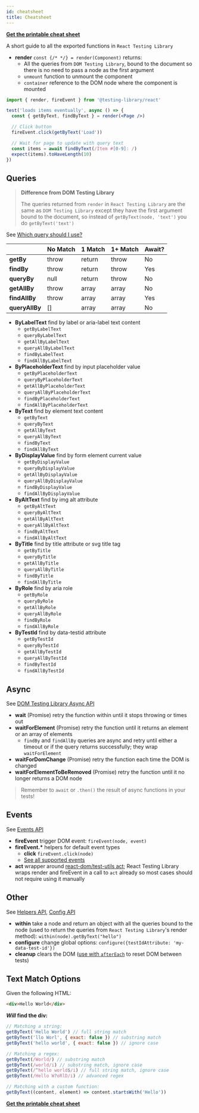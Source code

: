 ```yaml
---
id: cheatsheet
title: Cheatsheet
---
```


**[Get the printable cheat sheet][cheatsheet]**

A short guide to all the exported functions in `React Testing Library`

- **render** `const {/* */} = render(Component)` returns:
  - All the queries from `DOM Testing Library`, bound to the document so there
    is no need to pass a node as the first argument
  - `unmount` function to unmount the component
  - `container` reference to the DOM node where the component is mounted

```jsx
import { render, fireEvent } from '@testing-library/react'

test('loads items eventually', async () => {
  const { getByText, findByText } = render(<Page />)

  // Click button
  fireEvent.click(getByText('Load'))

  // Wait for page to update with query text
  const items = await findByText(/Item #[0-9]: /)
  expect(items).toHaveLength(10)
})
```

## Queries

> **Difference from DOM Testing Library**
>
> The queries returned from `render` in `React Testing Library` are the same as
> `DOM Testing Library` except they have the first argument bound to the
> document, so instead of `getByText(node, 'text')` you do `getByText('text')`

See [Which query should I use?](guide-which-query.md)

|                | No Match | 1 Match | 1+ Match | Await? |
| -------------- | -------- | ------- | -------- | ------ |
| **getBy**      | throw    | return  | throw    | No     |
| **findBy**     | throw    | return  | throw    | Yes    |
| **queryBy**    | null     | return  | throw    | No     |
| **getAllBy**   | throw    | array   | array    | No     |
| **findAllBy**  | throw    | array   | array    | Yes    |
| **queryAllBy** | []       | array   | array    | No     |

- **ByLabelText** find by label or aria-label text content
  - `getByLabelText`
  - `queryByLabelText`
  - `getAllByLabelText`
  - `queryAllByLabelText`
  - `findByLabelText`
  - `findAllByLabelText`
- **ByPlaceholderText** find by input placeholder value
  - `getByPlaceholderText`
  - `queryByPlaceholderText`
  - `getAllByPlaceholderText`
  - `queryAllByPlaceholderText`
  - `findByPlaceholderText`
  - `findAllByPlaceholderText`
- **ByText** find by element text content
  - `getByText`
  - `queryByText`
  - `getAllByText`
  - `queryAllByText`
  - `findByText`
  - `findAllByText`
- **ByDisplayValue** find by form element current value
  - `getByDisplayValue`
  - `queryByDisplayValue`
  - `getAllByDisplayValue`
  - `queryAllByDisplayValue`
  - `findByDisplayValue`
  - `findAllByDisplayValue`
- **ByAltText** find by img alt attribute
  - `getByAltText`
  - `queryByAltText`
  - `getAllByAltText`
  - `queryAllByAltText`
  - `findByAltText`
  - `findAllByAltText`
- **ByTitle** find by title attribute or svg title tag
  - `getByTitle`
  - `queryByTitle`
  - `getAllByTitle`
  - `queryAllByTitle`
  - `findByTitle`
  - `findAllByTitle`
- **ByRole** find by aria role
  - `getByRole`
  - `queryByRole`
  - `getAllByRole`
  - `queryAllByRole`
  - `findByRole`
  - `findAllByRole`
- **ByTestId** find by data-testid attribute
  - `getByTestId`
  - `queryByTestId`
  - `getAllByTestId`
  - `queryAllByTestId`
  - `findByTestId`
  - `findAllByTestId`

## Async

See [DOM Testing Library Async API](dom-testing-library/api-async.md)

- **wait** (Promise) retry the function within until it stops throwing or times
  out
- **waitForElement** (Promise) retry the function until it returns an element or
  an array of elements
  - `findBy` and `findAllBy` queries are async and retry until either a timeout
    or if the query returns successfully; they wrap `waitForElement`
- **waitForDomChange** (Promise) retry the function each time the DOM is changed
- **waitForElementToBeRemoved** (Promise) retry the function until it no longer
  returns a DOM node

> Remember to `await` or `.then()` the result of async functions in your tests!

## Events

See [Events API](dom-testing-library/api-events.md)

- **fireEvent** trigger DOM event: `fireEvent(node, event)`
- **fireEvent.\*** helpers for default event types
  - **click** `fireEvent.click(node)`
  - [See all supported events](https://github.com/testing-library/dom-testing-library/blob/master/src/events.js)
- **act** wrapper around
  [react-dom/test-utils act](https://reactjs.org/docs/test-utils.html#act);
  React Testing Library wraps render and fireEvent in a call to `act` already so
  most cases should not require using it manually

## Other

See [Helpers API](dom-testing-library/api-helpers.md),
[Config API](dom-testing-library/api-configuration.md)

- **within** take a node and return an object with all the queries bound to the
  node (used to return the queries from `React Testing Library`'s render
  method): `within(node).getByText("hello")`
- **configure** change global options:
  `configure({testIdAttribute: 'my-data-test-id'})`
- **cleanup** clears the DOM ([use with `afterEach`](setup.md#cleanup) to reset
  DOM between tests)

## Text Match Options

Given the following HTML:

```html
<div>Hello World</div>
```

**_Will_ find the div:**

```javascript
// Matching a string:
getByText('Hello World') // full string match
getByText('llo Worl', { exact: false }) // substring match
getByText('hello world', { exact: false }) // ignore case

// Matching a regex:
getByText(/World/) // substring match
getByText(/world/i) // substring match, ignore case
getByText(/^hello world$/i) // full string match, ignore case
getByText(/Hello W?oRlD/i) // advanced regex

// Matching with a custom function:
getByText((content, element) => content.startsWith('Hello'))
```

**[Get the printable cheat sheet][cheatsheet]**

[cheatsheet]:
  https://github.com/testing-library/react-testing-library/raw/master/other/cheat-sheet.pdf

